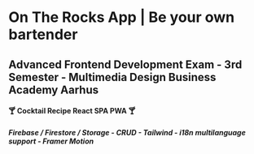 # On The Rocks App | Be your own bartender
## Advanced Frontend Development Exam - 3rd Semester - Multimedia Design Business Academy Aarhus

#### 🍸 Cocktail Recipe React SPA PWA 🍸
##### Firebase / Firestore / Storage - CRUD -  Tailwind - i18n multilanguage support - Framer Motion

